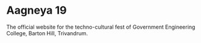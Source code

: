 # Aagneya 19
The official website for the techno-cultural fest of Government Engineering College, Barton Hill, Trivandrum.
